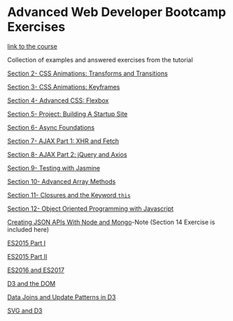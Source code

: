 <h1>Advanced Web Developer Bootcamp Exercises</h1>
<p><a href="https://www.udemy.com/the-advanced-web-developer-bootcamp">link to the course</a></p>

<p>Collection of examples and answered exercises from the tutorial</p>

<p><a href="./Section2-CSS-Animations-Transforms and Transitions/">Section 2- CSS Animations: Transforms and Transitions</a></p>
<p><a href="./Section3-CSS-Animations-Keyframes/">Section 3- CSS Animations: Keyframes</a></p>
<p><a href="./Section4-AdvancedCSS-Flexbox/">Section 4- Advanced CSS: Flexbox</a></p>
<p><a href="./Section5-Project-Building-A-Startup-Site/">Section 5- Project: Building A Startup Site</a></p>
<p><a href="./Section6-Async-Foundations/">Section 6- Async Foundations</a></p>
<p><a href="./Section7-AJAX-Part1-XHR-and-Fetch/">Section 7- AJAX Part 1: XHR and Fetch</a></p>
<p><a href="./Section8-AJAX-Part2-jQuery-and-Axios">Section 8- AJAX Part 2: jQuery and Axios</a></p>
<p><a href="./Section9-Testing-with-Jasmine/">Section 9- Testing with Jasmine</a></p>
<p><a href="./Section10-Advanced-Array-Methods/">Section 10- Advanced Array Methods</a></p>
<p><a href="./Section11-Closures-and-the-Keyword-this/">Section 11- Closures and the Keyword <code>this</code></a></p>
<p><a href="./Section12-Object-Oriented-Programming-with-Javascript/">Section 12- Object Oriented Programming with Javascript</a></p>
<p><a href="./Section13-Creating-JSON-APIs-With-Node-and-Mongo/">Creating JSON APIs With Node and Mongo</a>-Note (Section 14 Exercise is included here)</p>
<p><a href="./Section15-ES2015-Part-1/">ES2015 Part I</a></p>
<p><a href="./Section17-ES2015-Part-2/">ES2015 Part II</a></p>
<p><a href="./Section18-ES2016-and-ES2017/">ES2016 and ES2017</a></p>
<p><a href="./Section19-D3-and-the-DOM/">D3 and the DOM</a></p>
<p><a href="./Section20-Data-Joins-and-Update-Patterns-in-D3/">Data Joins and Update Patterns in D3</a></p>
<p><a href="./Section21-SVG-and-D3/">SVG and D3</a></p>